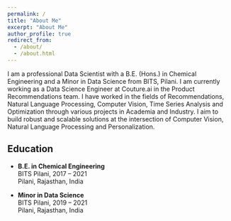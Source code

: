 ```yaml
---
permalink: /
title: "About Me"
excerpt: "About Me"
author_profile: true
redirect_from: 
  - /about/
  - /about.html
---
```


I am a professional Data Scientist with a B.E. (Hons.) in Chemical Engineering and a Minor in Data Science from BITS, Pilani. I am currently working as a Data Science Engineer at Couture.ai in the Product Recommendations team. I have worked in the fields of Recommendations, Natural Language Processing, Computer Vision, Time Series Analysis and Optimization through various projects in Academia and Industry. I aim to build robust and scalable solutions at the intersection of Computer Vision, Natural Language Processing and Personalization.  


## Education

- **B.E. in Chemical Engineering**  
  BITS Pilani, 2017 – 2021  
  Pilani, Rajasthan, India

- **Minor in Data Science**  
  BITS Pilani, 2019 – 2021  
  Pilani, Rajasthan, India
